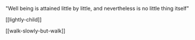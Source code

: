 ---
---


"Well being is attained little by little, and nevertheless is no little thing itself"  

[[lightly-child]]

[[walk-slowly-but-walk]]